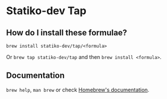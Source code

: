 # Statiko-dev Tap

## How do I install these formulae?

`brew install statiko-dev/tap/<formula>`

Or `brew tap statiko-dev/tap` and then `brew install <formula>`.

## Documentation

`brew help`, `man brew` or check [Homebrew's documentation](https://docs.brew.sh).
